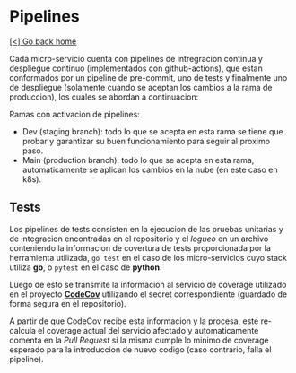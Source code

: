 # Pipelines

[[<] Go back home](../README.md)

Cada micro-servicio cuenta con pipelines de intregracion continua y despliegue continuo (implementados con github-actions),
que estan conformados por un pipeline de pre-commit, uno de tests y finalmente uno de 
despliegue (solamente cuando se aceptan los cambios a la rama de produccion), los cuales se abordan a continuacion:

Ramas con activacion de pipelines:

- Dev (staging branch): todo lo que se acepta en esta rama se tiene que probar y garantizar su buen funcionamiento para seguir al proximo paso.
- Main (production branch): todo lo que se acepta en esta rama, automaticamente se aplican los cambios en la nube (en este caso en k8s).

## Tests

Los pipelines de tests consisten en la ejecucion de las pruebas unitarias y de integracion encontradas en el repositorio y el
*logueo* en un archivo conteniendo la informacion de covertura de tests proporcionada por la herramienta utilizada, `go test` en el caso de los
micro-servicios cuyo stack utiliza **go**, o `pytest` en el caso de **python**.

Luego de esto se transmite la informacion al servicio de coverage utilizado en el proyecto [**CodeCov**](https://app.codecov.io/gh/ClassConnect-org)
utilizando el secret correspondiente (guardado de forma segura en el repositorio).

A partir de que CodeCov recibe esta informacion y la procesa, este re-calcula el coverage actual del servicio afectado y automaticamente
comenta en la *Pull Request* si la misma cumple lo minimo de coverage esperado para la introduccion de nuevo codigo (caso contrario, falla el pipeline).
